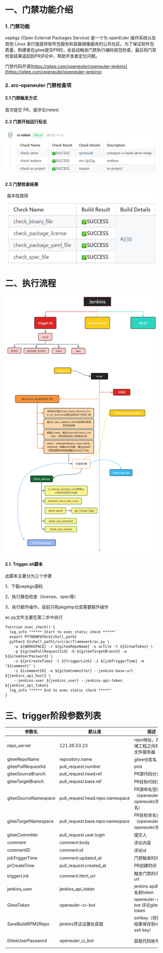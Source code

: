# 一、门禁功能介绍

### 1. 门禁功能
oepkgs (Open External Packages Service) 是一个为 openEuler 操作系统以及其他 Linux 发行版提供软件包服务和容器镜像服务的公共社区。为了保证软件包质量，构建者在gitee提交PR时，会自动触发门禁执行编码规范检查，最后将门禁检查结果返回到PR评论中，帮助开发者定位问题。

门禁代码开源[https://gitee.com/openeuler/openeuler-jenkins](https://gitee.com/openeuler/openeuler-jenkins)

### 2. src-openeuler 门禁检查项
#### 2.1 门禁触发方式
首次提交 PR，或评论/retest

#### 2.2 门禁开始运行标志
![start](start.png)
#### 2.3 门禁检查结果
![check](check.png)

# 二、执行流程
![执行流程](jenkins_check.png)
#### 2.1. Trigger.sh脚本

此脚本主要分为三个步骤

1、下载oepkgs源码

2、执行静态检查（license，spec等）

3、执行额外操作，目前只有pkgship仓库需要额外操作

ac.py文件主要在第二步中执行

```shell
function exec_check() {
  log_info "***** Start to exec static check *****"
  export PYTHONPATH=${shell_path}
  python3 ${shell_path}/src/ac/framework/ac.py \
    -w ${WORKSPACE} -r ${giteeRepoName} -o acfile -t ${GiteeToken} \
    -p ${giteePullRequestIid} -b ${giteeTargetBranch} -a ${GiteeUserPassword} \
    -x ${prCreateTime} -l ${triggerLink} -z ${jobTriggerTime} -m "${comment}" \
    -i ${commentID} -e ${giteeCommitter} --jenkins-base-url ${jenkins_api_host} \
    --jenkins-user ${jenkins_user} --jenkins-api-token ${jenkins_api_token}
  log_info "***** End to exec static check *****"
}
```

# 三、trigger阶段参数列表
| 参数名               | 默认值                           | 描述                                           | 来源            |
| -------------------- | -------------------------------- | ---------------------------------------------- | --------------- |
| repo_server          | 121.36.53.23                     | repo地址，用来存储工程之间共享的文件服务器     | 自定义          |
| giteeRepoName        | repository.name                  | gitee仓库名                                    | Webhook         |
| giteePullRequestIid  | pull_request.number              | prid                                           | Webhook         |
| giteeSourceBranch    | pull_request.head.ref            | PR源代码分支                                   | Webhook         |
| giteeTargetBranch    | pull_request.base.ref            | PR目标代码分支                                 | Webhook         |
| giteeSourceNamespace | pull_request.head.repo.namespace | PR源命名空间（openeuler/src-openeuler/用户名） | Webhook         |
| giteeTargetNamespace | pull_request.base.repo.namespace | PR目标命名空间（openeuler/src-openeuler/用户名 | Webhook         |
| giteeCommitter       | pull_request.user.login          | 提交人                                         | Webhook         |
| comment              | comment.body                     | 评论内容                                       | Webhook         |
| commentID            | comment.id                       | 评论id                                         | Webhook         |
| jobTriggerTime       | comment.updated_at               | 门禁触发时间                                   | Webhook         |
| prCreateTime         | pull_request.created_at          | PR创建时间                                     | Webhook         |
| triggerLink          | comment.html_url                 | 触发门禁的评论url                              | Webhook         |
| jenkins_user         | jenkins_api_token                | jenkins api的用户名和token                     | jenkins凭证设置 |
| GiteeToken           | openeuler-ci-bot                 | openeuler-ci-bot 评论gitee api token           | jenkins凭证设置 |
| SaveBuildRPM2Repo    | jenkins凭证设置处获取            | sshkey（将打包结果保存到repo的ssh key）        | jenkins凭证设置 |
| GiteeUserPassword    | openeuler_ci_bot                 | 获取代码账号                                   | jenkins凭证设置 |